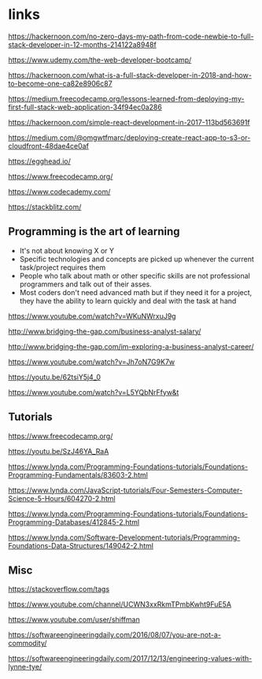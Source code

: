 # links

https://hackernoon.com/no-zero-days-my-path-from-code-newbie-to-full-stack-developer-in-12-months-214122a8948f

https://www.udemy.com/the-web-developer-bootcamp/

https://hackernoon.com/what-is-a-full-stack-developer-in-2018-and-how-to-become-one-ca82e8906c87

https://medium.freecodecamp.org/lessons-learned-from-deploying-my-first-full-stack-web-application-34f94ec0a286

https://hackernoon.com/simple-react-development-in-2017-113bd563691f

https://medium.com/@omgwtfmarc/deploying-create-react-app-to-s3-or-cloudfront-48dae4ce0af

https://egghead.io/

https://www.freecodecamp.org/

https://www.codecademy.com/

https://stackblitz.com/


## Programming is the art of learning
 - It's not about knowing X or Y
 - Specific technologies and concepts are picked up whenever the current task/project requires them
 - People who talk about math or other specific skills are not professional programmers and talk out of their asses.
 - Most coders don't need advanced math but if they need it for a project, they have the ability to learn quickly and deal with the task at hand

https://www.youtube.com/watch?v=WKuNWrxuJ9g

http://www.bridging-the-gap.com/business-analyst-salary/

http://www.bridging-the-gap.com/im-exploring-a-business-analyst-career/

https://www.youtube.com/watch?v=Jh7oN7G9K7w

https://youtu.be/62tsiY5j4_0

https://www.youtube.com/watch?v=L5YQbNrFfyw&t

## Tutorials
https://www.freecodecamp.org/

https://youtu.be/SzJ46YA_RaA

https://www.lynda.com/Programming-Foundations-tutorials/Foundations-Programming-Fundamentals/83603-2.html

https://www.lynda.com/JavaScript-tutorials/Four-Semesters-Computer-Science-5-Hours/604270-2.html

https://www.lynda.com/Programming-Foundations-tutorials/Foundations-Programming-Databases/412845-2.html

https://www.lynda.com/Software-Development-tutorials/Programming-Foundations-Data-Structures/149042-2.html

## Misc
https://stackoverflow.com/tags

https://www.youtube.com/channel/UCWN3xxRkmTPmbKwht9FuE5A

https://www.youtube.com/user/shiffman

https://softwareengineeringdaily.com/2016/08/07/you-are-not-a-commodity/

https://softwareengineeringdaily.com/2017/12/13/engineering-values-with-lynne-tye/

